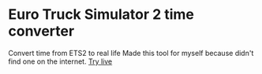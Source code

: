 # Euro Truck Simulator 2 time converter
Convert time from ETS2 to real life
Made this tool for myself because didn't find one on the internet.
[Try live](https://krunpy.ru/etsconvert)
